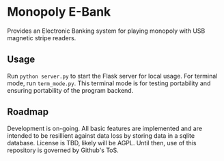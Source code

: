 # Monopoly E-Bank
Provides an Electronic Banking system for playing monopoly with USB magnetic stripe readers.

## Usage
Run `python server.py` to start the Flask server for local usage.
For terminal mode, run `term_mode.py`. This terminal mode is for testing portability and ensuring portability of the program backend.

## Roadmap
Development is on-going. All basic features are implemented and are intended to be resillient against data loss by storing data in a sqlite database.
License is TBD, likely will be AGPL. Until then, use of this repository is governed by Github's ToS.
